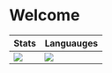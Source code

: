 # Welcome

| Stats | Languauges |
|-|-|
| <img align="center" src="https://github-readme-stats.vercel.app/api?username=summetdev&count_private=true&hide_title=true&hide_rank=true&show_icons=true&include_all_commits=true&icon_color=0366d6&bg_color=ffffff&hide_border=true" /> | <img align="center" src="https://github-readme-stats.vercel.app/api/top-langs/?username=summetdev&layout=compact&hide_title=true&hide_border=true" /> |
